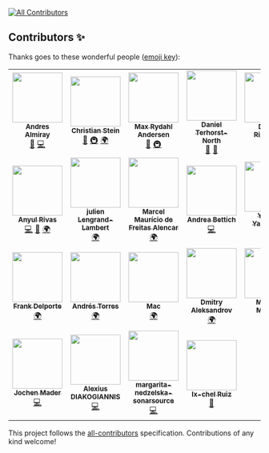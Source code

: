 
<!-- ALL-CONTRIBUTORS-BADGE:START - Do not remove or modify this section -->
[![All Contributors](https://img.shields.io/badge/all_contributors-25-orange.svg?style=flat-square)](#contributors-)
<!-- ALL-CONTRIBUTORS-BADGE:END -->
## Contributors ✨

Thanks goes to these wonderful people ([emoji key](https://allcontributors.org/docs/en/emoji-key)):

<!-- ALL-CONTRIBUTORS-LIST:START - Do not remove or modify this section -->
<!-- prettier-ignore-start -->
<!-- markdownlint-disable -->
<table>
  <tr>
    <td align="center"><a href="https://andresalmiray.com/"><img src="https://avatars.githubusercontent.com/u/13969?v=4?s=100" width="100px;" alt=""/><br /><sub><b>Andres Almiray</b></sub></a><br /><a href="#ideas-aalmiray" title="Ideas, Planning, & Feedback">🤔</a> <a href="https://github.com/jreleaser/jreleaser/commits?author=aalmiray" title="Code">💻</a></td>
    <td align="center"><a href="https://sormuras.github.io"><img src="https://avatars.githubusercontent.com/u/2319838?v=4?s=100" width="100px;" alt=""/><br /><sub><b>Christian Stein</b></sub></a><br /><a href="#ideas-sormuras" title="Ideas, Planning, & Feedback">🤔</a> <a href="#infra-sormuras" title="Infrastructure (Hosting, Build-Tools, etc)">🚇</a> <a href="#translation-sormuras" title="Translation">🌍</a></td>
    <td align="center"><a href="https://xam.dk"><img src="https://avatars.githubusercontent.com/u/54129?v=4?s=100" width="100px;" alt=""/><br /><sub><b>Max Rydahl Andersen</b></sub></a><br /><a href="#ideas-maxandersen" title="Ideas, Planning, & Feedback">🤔</a> <a href="#infra-maxandersen" title="Infrastructure (Hosting, Build-Tools, etc)">🚇</a></td>
    <td align="center"><a href="http://dannorth.net"><img src="https://avatars.githubusercontent.com/u/3180?v=4?s=100" width="100px;" alt=""/><br /><sub><b>Daniel Terhorst-North</b></sub></a><br /><a href="#ideas-tastapod" title="Ideas, Planning, & Feedback">🤔</a> <a href="https://github.com/jreleaser/jreleaser/commits?author=tastapod" title="Documentation">📖</a></td>
    <td align="center"><a href="https://drippinger.de/"><img src="https://avatars.githubusercontent.com/u/1452505?v=4?s=100" width="100px;" alt=""/><br /><sub><b>Dennis Rippinger</b></sub></a><br /><a href="https://github.com/jreleaser/jreleaser/commits?author=DennisRippinger" title="Code">💻</a></td>
    <td align="center"><a href="https://www.linkedin.com/in/jruaux"><img src="https://avatars.githubusercontent.com/u/1628034?v=4?s=100" width="100px;" alt=""/><br /><sub><b>Julien Ruaux</b></sub></a><br /><a href="https://github.com/jreleaser/jreleaser/commits?author=jruaux" title="Code">💻</a></td>
    <td align="center"><a href="https://blog.bmarwell.de/"><img src="https://avatars.githubusercontent.com/u/1413391?v=4?s=100" width="100px;" alt=""/><br /><sub><b>Benjamin Marwell</b></sub></a><br /><a href="https://github.com/jreleaser/jreleaser/commits?author=bmarwell" title="Code">💻</a> <a href="https://github.com/jreleaser/jreleaser/issues?q=author%3Abmarwell" title="Bug reports">🐛</a></td>
  </tr>
  <tr>
    <td align="center"><a href="https://ve.linkedin.com/in/anyulled"><img src="https://avatars.githubusercontent.com/u/100741?v=4?s=100" width="100px;" alt=""/><br /><sub><b>Anyul Rivas</b></sub></a><br /><a href="https://github.com/jreleaser/jreleaser/commits?author=anyulled" title="Code">💻</a> <a href="https://github.com/jreleaser/jreleaser/issues?q=author%3Aanyulled" title="Bug reports">🐛</a> <a href="#translation-anyulled" title="Translation">🌍</a></td>
    <td align="center"><a href="http://www.lengrand.fr/"><img src="https://avatars.githubusercontent.com/u/921666?v=4?s=100" width="100px;" alt=""/><br /><sub><b>julien Lengrand-Lambert</b></sub></a><br /><a href="#translation-jlengrand" title="Translation">🌍</a></td>
    <td align="center"><a href="http://twitter.com/marcelmfa"><img src="https://avatars.githubusercontent.com/u/1922887?v=4?s=100" width="100px;" alt=""/><br /><sub><b>Marcel Maurício de Freitas Alencar</b></sub></a><br /><a href="#translation-marcelmfa" title="Translation">🌍</a></td>
    <td align="center"><a href="http://www.andreabettich.me"><img src="https://avatars.githubusercontent.com/u/1693858?v=4?s=100" width="100px;" alt=""/><br /><sub><b>Andrea Bettich</b></sub></a><br /><a href="https://github.com/jreleaser/jreleaser/commits?author=andreabettich" title="Code">💻</a></td>
    <td align="center"><a href="https://twitter.com/yusuke"><img src="https://avatars.githubusercontent.com/u/74894?v=4?s=100" width="100px;" alt=""/><br /><sub><b>Yusuke Yamamoto</b></sub></a><br /><a href="#translation-yusuke" title="Translation">🌍</a></td>
    <td align="center"><a href="https://github.com/scordio"><img src="https://avatars.githubusercontent.com/u/26772046?v=4?s=100" width="100px;" alt=""/><br /><sub><b>Stefano Cordio</b></sub></a><br /><a href="#translation-scordio" title="Translation">🌍</a></td>
    <td align="center"><a href="https://rnayabed.github.io/"><img src="https://avatars.githubusercontent.com/u/25760501?v=4?s=100" width="100px;" alt=""/><br /><sub><b>Debayan Sutradhar</b></sub></a><br /><a href="#translation-rnayabed" title="Translation">🌍</a></td>
  </tr>
  <tr>
    <td align="center"><a href="https://www.webtechie.be"><img src="https://avatars.githubusercontent.com/u/1415873?v=4?s=100" width="100px;" alt=""/><br /><sub><b>Frank Delporte</b></sub></a><br /><a href="#translation-FDelporte" title="Translation">🌍</a></td>
    <td align="center"><a href="http://atorr.es"><img src="https://avatars.githubusercontent.com/u/674902?v=4?s=100" width="100px;" alt=""/><br /><sub><b>Andrés Torres</b></sub></a><br /><a href="#translation-torrespro" title="Translation">🌍</a></td>
    <td align="center"><a href="http://m.3wa.com"><img src="https://avatars.githubusercontent.com/u/68015?v=4?s=100" width="100px;" alt=""/><br /><sub><b>Mac</b></sub></a><br /><a href="#translation-wmacgyver" title="Translation">🌍</a></td>
    <td align="center"><a href="http://www.dmitryalexandrov.net"><img src="https://avatars.githubusercontent.com/u/2016949?v=4?s=100" width="100px;" alt=""/><br /><sub><b>Dmitry Aleksandrov</b></sub></a><br /><a href="#translation-dalexandrov" title="Translation">🌍</a></td>
    <td align="center"><a href="https://maarten.mulders.it/"><img src="https://avatars.githubusercontent.com/u/430114?v=4?s=100" width="100px;" alt=""/><br /><sub><b>Maarten Mulders</b></sub></a><br /><a href="https://github.com/jreleaser/jreleaser/commits?author=mthmulders" title="Code">💻</a> <a href="https://github.com/jreleaser/jreleaser/issues?q=author%3Amthmulders" title="Bug reports">🐛</a></td>
    <td align="center"><a href="http://michael-simons.eu"><img src="https://avatars.githubusercontent.com/u/526383?v=4?s=100" width="100px;" alt=""/><br /><sub><b>Michael Simons</b></sub></a><br /><a href="https://github.com/jreleaser/jreleaser/issues?q=author%3Amichael-simons" title="Bug reports">🐛</a></td>
    <td align="center"><a href="https://shblue21.github.io/"><img src="https://avatars.githubusercontent.com/u/25363091?v=4?s=100" width="100px;" alt=""/><br /><sub><b>shblue21</b></sub></a><br /><a href="#translation-shblue21" title="Translation">🌍</a></td>
  </tr>
  <tr>
    <td align="center"><a href="http://codepitbull.de"><img src="https://avatars.githubusercontent.com/u/1409931?v=4?s=100" width="100px;" alt=""/><br /><sub><b>Jochen Mader</b></sub></a><br /><a href="https://github.com/jreleaser/jreleaser/commits?author=codepitbull" title="Code">💻</a></td>
    <td align="center"><a href="http://www.jee.gr"><img src="https://avatars.githubusercontent.com/u/20904915?v=4?s=100" width="100px;" alt=""/><br /><sub><b>Alexius DIAKOGIANNIS</b></sub></a><br /><a href="https://github.com/jreleaser/jreleaser/commits?author=diakogiannis" title="Code">💻</a></td>
    <td align="center"><a href="https://github.com/margarita-nedzelska-sonarsource"><img src="https://avatars.githubusercontent.com/u/70522623?v=4?s=100" width="100px;" alt=""/><br /><sub><b>margarita-nedzelska-sonarsource</b></sub></a><br /><a href="https://github.com/jreleaser/jreleaser/commits?author=margarita-nedzelska-sonarsource" title="Code">💻</a></td>
    <td align="center"><a href="https://github.com/ixchelruiz"><img src="https://avatars.githubusercontent.com/u/1284934?v=4?s=100" width="100px;" alt=""/><br /><sub><b>Ix-chel Ruiz</b></sub></a><br /><a href="#ideas-ixchelruiz" title="Ideas, Planning, & Feedback">🤔</a></td>
  </tr>
</table>

<!-- markdownlint-restore -->
<!-- prettier-ignore-end -->

<!-- ALL-CONTRIBUTORS-LIST:END -->

This project follows the [all-contributors](https://github.com/all-contributors/all-contributors) specification. Contributions of any kind welcome!
